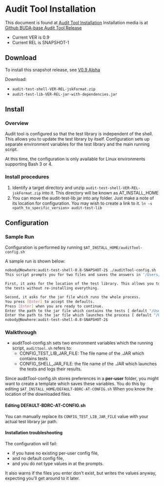 #  Audit Tool Installation
This document is found at [Audit Tool Installation](https://github.com/buda-base/asset-manager/blob/master/audittool/audit-test-shell/Install.md)
Installation media is at [Github BUDA-base Audit Tool Release](https://github.com/buda-base/asset-manager/releases/tag/v0.9-alpha)

- Current VER is 0.9
- Current REL is SNAPSHOT-1

## Download
To install this snapshot release, see [V0.9 Alpha](https://github.com/buda-base/asset-manager/releases/tag/v0.9-alpha)

Download:
- `audit-test-shell-VER-REL-jskFormat.zip`
- `audit-test-lib-VER-REL-jar-with-dependencies.jar`

## Install
### Overview
Audit tool is configured so that the test library is independent of the shell. This allows you to update the test
library by itself. Configuration sets up separate environment variables for the test library and the main running script.

At this time, the configuration is only available for Linux environments supporting Bash 3 or 4.

### Install procedures
1. Identify a target directory and unzip `audit-test-shell-VER-REL-jskFormat.zip` into it. This directory will be known as AT_INSTALL_HOME
2. You can move the audit-test-lib jar into any folder. Just make a note of its location for configuration. You may wish to create a link to it. `ln -s <path_to_specific_version> audit-test-lib`

## Configuration
### Sample Run

Configuration is performed by running `$AT_INSTALL_HOME/auditTool-config.sh`


A sample run is shown below:

 ```bash
nobody@Nowhere:audit-test-shell-0.8-SNAPSHOT-2$ ./auditTool-config.sh
This script prompts you for two files and saves the answers in '/Users/nobody/.config/bdrc/auditTool/config\'.

First, it asks for the location of the test library. This allows you to update
the tests without re-installing everything.

Second, it asks for the jar file which runs the whole process.
You press [Enter] to accept the defaults.
Press [Enter] when you are ready to continue.
Enter the path to the jar file which contains the tests [ default "/Users/jimk/bin/am/at/audit-test-lib-0.8-SNAPSHOT-2-jar-with-dependencies.jar" ]?
Enter the path to the jar file which launches the process [ default "/Users/jimk/bin/am/at/audit-test-shell-0.8-SNAPSHOT-2/audit-test-shell-0.8-SNAPSHOT-2.jar" ]?
nobody@Nowhere:audit-test-shell-0.8-SNAPSHOT-2$
```

### Walkthrough
- auditTool-config.sh sets two environment variables which the running script, `audittool.sh` refers to:
  - CONFIG_TEST_LIB_JAR_FILE: The file name of the .JAR which contains tests
  - CONFIG_SHELL_JAR_FILE: the file name of the .JAR which launches the tests and logs their results.

Since auditTool-config.sh stores preferences in a **per-user** folder, you might want to create a template which saves these variables.
You do this by editing `$AT_INSTALL_HOME/DEFAULT-BDRC-AT-CONFIG.sh` When you know the location of the  downloaded files.

#### Editing DEFAULT-BDRC-AT-CONFIG.sh
You can
manually replace its `CONFIG_TEST_LIB_JAR_FILE` value with your actual test library jar path.

#### Installation troubleshooting

The configuration will fail:
- if you have no existing per-user config file,
- and no default config file,
- and you do not type values in at the prompts.


It also warns if the files you enter don't exist, but writes the values anyway, expecting you'll get around to it later.
